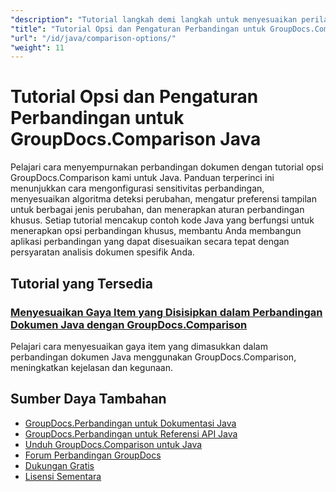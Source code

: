 ```yaml
---
"description": "Tutorial langkah demi langkah untuk menyesuaikan perilaku perbandingan, sensitivitas, dan opsi tampilan dengan GroupDocs.Comparison untuk Java."
"title": "Tutorial Opsi dan Pengaturan Perbandingan untuk GroupDocs.Comparison Java"
"url": "/id/java/comparison-options/"
"weight": 11
---
```


# Tutorial Opsi dan Pengaturan Perbandingan untuk GroupDocs.Comparison Java

Pelajari cara menyempurnakan perbandingan dokumen dengan tutorial opsi GroupDocs.Comparison kami untuk Java. Panduan terperinci ini menunjukkan cara mengonfigurasi sensitivitas perbandingan, menyesuaikan algoritma deteksi perubahan, mengatur preferensi tampilan untuk berbagai jenis perubahan, dan menerapkan aturan perbandingan khusus. Setiap tutorial mencakup contoh kode Java yang berfungsi untuk menerapkan opsi perbandingan khusus, membantu Anda membangun aplikasi perbandingan yang dapat disesuaikan secara tepat dengan persyaratan analisis dokumen spesifik Anda.

## Tutorial yang Tersedia

### [Menyesuaikan Gaya Item yang Disisipkan dalam Perbandingan Dokumen Java dengan GroupDocs.Comparison](./groupdocs-comparison-java-custom-inserted-item-styles/)
Pelajari cara menyesuaikan gaya item yang dimasukkan dalam perbandingan dokumen Java menggunakan GroupDocs.Comparison, meningkatkan kejelasan dan kegunaan.

## Sumber Daya Tambahan

- [GroupDocs.Perbandingan untuk Dokumentasi Java](https://docs.groupdocs.com/comparison/java/)
- [GroupDocs.Perbandingan untuk Referensi API Java](https://reference.groupdocs.com/comparison/java/)
- [Unduh GroupDocs.Comparison untuk Java](https://releases.groupdocs.com/comparison/java/)
- [Forum Perbandingan GroupDocs](https://forum.groupdocs.com/c/comparison)
- [Dukungan Gratis](https://forum.groupdocs.com/)
- [Lisensi Sementara](https://purchase.groupdocs.com/temporary-license/)